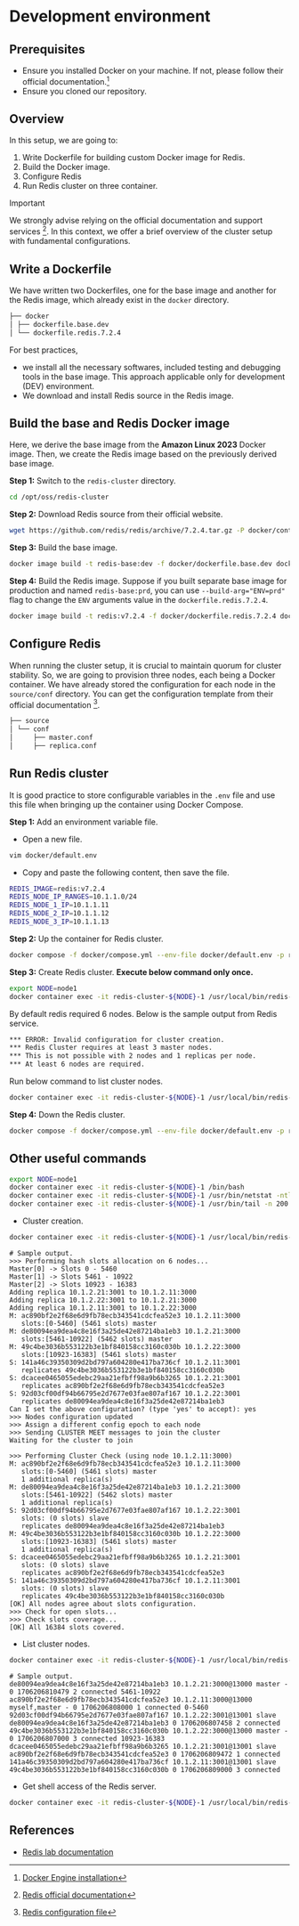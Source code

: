 # Development environment

## Prerequisites

- Ensure you installed Docker on your machine. If not, please follow their official documentation.[^1]
- Ensure you cloned our repository.

## Overview

In this setup, we are going to:
1. Write Dockerfile for building custom Docker image for Redis.
2. Build the Docker image.
3. Configure Redis
4. Run Redis cluster on three container.

> [!IMPORTANT] 
> We strongly advise relying on the official documentation and support services [^2]. In this context, we offer a brief overview of the cluster setup with fundamental configurations.


## Write a Dockerfile

We have written two Dockerfiles, one for the base image and another for the Redis image, which already exist in the `docker` directory.

```bash
├── docker
│ ├── dockerfile.base.dev
│ └── dockerfile.redis.7.2.4
```

For best practices, 
- we install all the necessary softwares, included testing and debugging tools in the base image. This approach applicable only for development (DEV) environment. 
- We download and install Redis source in the Redis image.


## Build the base and Redis Docker image

Here, we derive the base image from the **Amazon Linux 2023** Docker image. Then, we create the Redis image based on the previously derived base image.

**Step 1:** Switch to the `redis-cluster` directory.

```bash
cd /opt/oss/redis-cluster
```

**Step 2:** Download Redis source from their official website.

```bash
wget https://github.com/redis/redis/archive/7.2.4.tar.gz -P docker/context/binary
```

**Step 3:** Build the base image.

```bash
docker image build -t redis-base:dev -f docker/dockerfile.base.dev docker/context
```

**Step 4:** Build the Redis image.  Suppose if you built separate base image for production and named `redis-base:prd`, you can use `--build-arg="ENV=prd"` flag to change the `ENV` arguments value in the `dockerfile.redis.7.2.4`.

```bash
docker image build -t redis:v7.2.4 -f docker/dockerfile.redis.7.2.4 docker/context
```


## Configure Redis

When running the cluster setup, it is crucial to maintain quorum for cluster stability. So, we are going to provision three nodes, each being a Docker container. We have already stored the configuration for each node in the `source/conf` directory.  You can get the configuration template from their official documentation [^3].

```bash
├── source
│ └── conf
│     ├── master.conf
│     ├── replica.conf
```

## Run Redis cluster

It is good practice to store configurable variables in the `.env` file and use this file when bringing up the container using Docker Compose.

**Step 1:** Add an environment variable file.

- Open a new file. 

```bash
vim docker/default.env
```

- Copy and paste the following content, then save the file.

```bash
REDIS_IMAGE=redis:v7.2.4
REDIS_NODE_IP_RANGES=10.1.1.0/24
REDIS_NODE_1_IP=10.1.1.11
REDIS_NODE_2_IP=10.1.1.12
REDIS_NODE_3_IP=10.1.1.13
```

**Step 2:** Up the container for Redis cluster.

```bash
docker compose -f docker/compose.yml --env-file docker/default.env -p redis-cluster up -d
```

**Step 3:** Create Redis cluster. **Execute below command only once.**

```bash
export NODE=node1
docker container exec -it redis-cluster-${NODE}-1 /usr/local/bin/redis-cli --cluster create 10.1.2.11:3000 10.1.2.21:3000 10.1.2.22:3000 10.1.2.11:3001 10.1.2.21:3001 10.1.2.22:3001 --cluster-replicas 1
```

By default redis required 6 nodes.  Below is the sample output from Redis service.

```bash
*** ERROR: Invalid configuration for cluster creation.
*** Redis Cluster requires at least 3 master nodes.
*** This is not possible with 2 nodes and 1 replicas per node.
*** At least 6 nodes are required.
```

Run below command to list cluster nodes.

```bash
docker container exec -it redis-cluster-${NODE}-1 /usr/local/bin/redis-cli -p 3000 cluster nodes
```


**Step 4:** Down the Redis cluster.

```bash
docker compose -f docker/compose.yml --env-file docker/default.env -p redis-cluster down
```

## Other useful commands

```bash
export NODE=node1
docker container exec -it redis-cluster-${NODE}-1 /bin/bash
docker container exec -it redis-cluster-${NODE}-1 /usr/bin/netstat -ntlp
docker container exec -it redis-cluster-${NODE}-1 /usr/bin/tail -n 200 /opt/redis/log/redis.log
```

- Cluster creation.

```bash
docker container exec -it redis-cluster-${NODE}-1 /usr/local/bin/redis-cli --cluster create 10.1.1.11:3000 10.1.1.12:3000 10.1.1.13:3000 10.1.1.11:3001 10.1.1.12:3001 10.1.1.13:3001 --cluster-replicas 1
```

```
# Sample output.
>>> Performing hash slots allocation on 6 nodes...
Master[0] -> Slots 0 - 5460
Master[1] -> Slots 5461 - 10922
Master[2] -> Slots 10923 - 16383
Adding replica 10.1.2.21:3001 to 10.1.2.11:3000
Adding replica 10.1.2.22:3001 to 10.1.2.21:3000
Adding replica 10.1.2.11:3001 to 10.1.2.22:3000
M: ac890bf2e2f68e6d9fb78ecb343541cdcfea52e3 10.1.2.11:3000
   slots:[0-5460] (5461 slots) master
M: de80094ea9dea4c8e16f3a25de42e87214ba1eb3 10.1.2.21:3000
   slots:[5461-10922] (5462 slots) master
M: 49c4be3036b553122b3e1bf840158cc3160c030b 10.1.2.22:3000
   slots:[10923-16383] (5461 slots) master
S: 141a46c39350309d2bd797a604280e417ba736cf 10.1.2.11:3001
   replicates 49c4be3036b553122b3e1bf840158cc3160c030b
S: dcacee0465055edebc29aa21efbff98a9b6b3265 10.1.2.21:3001
   replicates ac890bf2e2f68e6d9fb78ecb343541cdcfea52e3
S: 92d03cf00df94b66795e2d7677e03fae807af167 10.1.2.22:3001
   replicates de80094ea9dea4c8e16f3a25de42e87214ba1eb3
Can I set the above configuration? (type 'yes' to accept): yes
>>> Nodes configuration updated
>>> Assign a different config epoch to each node
>>> Sending CLUSTER MEET messages to join the cluster
Waiting for the cluster to join

>>> Performing Cluster Check (using node 10.1.2.11:3000)
M: ac890bf2e2f68e6d9fb78ecb343541cdcfea52e3 10.1.2.11:3000
   slots:[0-5460] (5461 slots) master
   1 additional replica(s)
M: de80094ea9dea4c8e16f3a25de42e87214ba1eb3 10.1.2.21:3000
   slots:[5461-10922] (5462 slots) master
   1 additional replica(s)
S: 92d03cf00df94b66795e2d7677e03fae807af167 10.1.2.22:3001
   slots: (0 slots) slave
   replicates de80094ea9dea4c8e16f3a25de42e87214ba1eb3
M: 49c4be3036b553122b3e1bf840158cc3160c030b 10.1.2.22:3000
   slots:[10923-16383] (5461 slots) master
   1 additional replica(s)
S: dcacee0465055edebc29aa21efbff98a9b6b3265 10.1.2.21:3001
   slots: (0 slots) slave
   replicates ac890bf2e2f68e6d9fb78ecb343541cdcfea52e3
S: 141a46c39350309d2bd797a604280e417ba736cf 10.1.2.11:3001
   slots: (0 slots) slave
   replicates 49c4be3036b553122b3e1bf840158cc3160c030b
[OK] All nodes agree about slots configuration.
>>> Check for open slots...
>>> Check slots coverage...
[OK] All 16384 slots covered.
```

- List cluster nodes.

```bash
docker container exec -it redis-cluster-${NODE}-1 /usr/local/bin/redis-cli -p 3000 cluster nodes
```

```
# Sample output.
de80094ea9dea4c8e16f3a25de42e87214ba1eb3 10.1.2.21:3000@13000 master - 0 1706206810479 2 connected 5461-10922
ac890bf2e2f68e6d9fb78ecb343541cdcfea52e3 10.1.2.11:3000@13000 myself,master - 0 1706206808000 1 connected 0-5460
92d03cf00df94b66795e2d7677e03fae807af167 10.1.2.22:3001@13001 slave de80094ea9dea4c8e16f3a25de42e87214ba1eb3 0 1706206807458 2 connected
49c4be3036b553122b3e1bf840158cc3160c030b 10.1.2.22:3000@13000 master - 0 1706206807000 3 connected 10923-16383
dcacee0465055edebc29aa21efbff98a9b6b3265 10.1.2.21:3001@13001 slave ac890bf2e2f68e6d9fb78ecb343541cdcfea52e3 0 1706206809472 1 connected
141a46c39350309d2bd797a604280e417ba736cf 10.1.2.11:3001@13001 slave 49c4be3036b553122b3e1bf840158cc3160c030b 0 1706206809000 3 connected
```

- Get shell access of the Redis server.

```bash
docker container exec -it redis-cluster-${NODE}-1 /usr/local/bin/redis-cli -c -h 10.1.1.11 -p 3000
```

## References
- [Redis lab documentation](https://developer.redis.com/operate/redis-at-scale/scalability/exercise-1/)

[^1]: [Docker Engine installation](https://docs.docker.com/engine/install)
[^2]: [Redis official documentation](https://redis.io/docs/management/scaling/)
[^3]: [Redis configuration file](https://redis.io/docs/management/config-file/)
